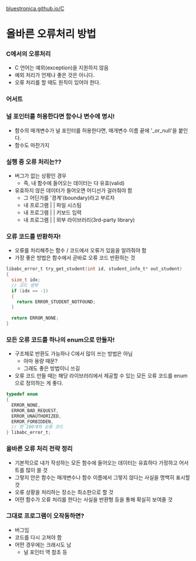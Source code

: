 [bluestronica.github.io/C](https://bluestronica.github.io/C)

# 올바른 오류처리 방법

### C에서의 오류처리
- C 언어는 예외(exception)을 지원하지 않음
- 예외 처리가 언제나 좋은 것은 아니다.
- 오류 처리를 할 때도 원칙이 있어야 한다.

### 어서트

### 널 포인터를 허용한다면 함수나 변수에 명시!
- 함수의 매개변수가 널 포인터를 허용한다면, 매개변수 이름 끝에 '_or_null'을 붙인다.
- 함수도 마찬가지

### 실행 중 오류 처리는??
- 버그가 없는 상황인 경우
  - 즉, 내 함수에 들어오는 데이터는 다 유효(valid)
- 유효하지 않은 데이터가 들어오면 어디선가 걸러줘야 함
  - 그 어딘가를 '경계'(boundary)라고 부르자
  - 내 프로그램 | | 파일 시스팀
  - 내 프로그램 | | 키보드 입력
  - 내 프로그램 | | 외부 라이브러리(3rd-party library)

### 오류 코드를 반환하자!
- 오류를 처리해주는 함수 / 코드에서 오류가 있음을 알려줘야 함
- 가장 좋은 방법은 함수에서 곧바로 오류 코드 반환하는 것
```c
libabc_error_t try_get_student(int id, student_info_t* out_student)
{
  size_t idx;
  // 코드 생략
  if (idx == -1)
  {
    return ERROR_STUDENT_NOTFOUND;
  }
  
  return ERROR_NONE;
}
```

### 모든 오류 코드를 하나의 enum으로 만들자!
- 구조체로 반환도 가능하나 C에서 많이 쓰는 방법은 아님
  - 아마 용량 때문?
  - 그래도 좋은 방법이니 쓰길
- 오류 코드 만들 때는 해당 라이브러리에서 제공할 수 있는 모든 오류 코드를 enum으로 정의하는 게 좋다.
```c
typedef enum
{
  ERROR_NONE,
  ERROR_BAD_REQUEST,
  ERROR_UNAUTHORIZED,
  ERROR_FORBIDDEN,
  // 한 100개의 오류 코드 
} libabc_error_t;
```

### 올바른 오류 처리 전략 정리
  - 기본적으로 내가 작성하는 모든 함수에 들어오는 데이터는 유효하다 가정하고 어서트를 많이 쓸 것
  - 그렇지 안은 함수는 매개변수나 함수 이름에서 그렇지 않다는 사실을 명백히 표시할 것
  - 오류 상황을 처리하는 장소는 최소한으로 할 것
  - 어떤 함수가 오류 처리를 한다는 사실을 반환형 등을 통해 확실히 보여줄 것

### 그대로 프로그램이 오작동하면?
- 버그임
- 코드를 다시 고쳐야 함
- 어떤 경우에는 크래시도 남
  - 널 포인터 역 참조 등 
